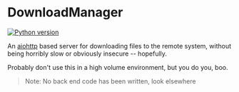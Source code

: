 DownloadManager
===============

[![Python version](https://img.shields.io/static/v1?label=Python&message=3.10&color=3776AB&style=plastic&logo=python&labelColor=FFDC55 "Python version: 3.10")](http://python.org)

An [aiohttp](https://docs.aiohttp.org/) based server for
downloading files to the remote system, without being
horribly slow or obviously insecure -- hopefully.

Probably don't use this in a high volume environment,
but you do you, boo.

> Note: No back end code has been written, look elsewhere